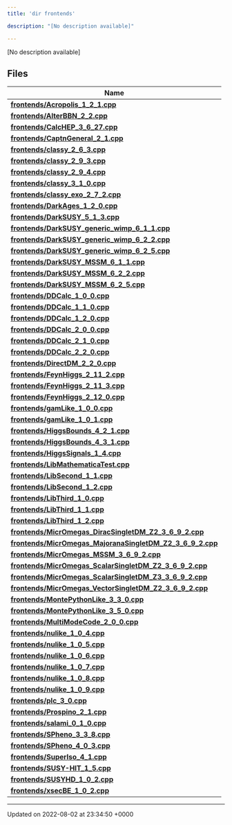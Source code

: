 ```yaml
---
title: 'dir frontends'

description: "[No description available]"

---
```







[No description available]

## Files

| Name           |
| -------------- |
| **[frontends/Acropolis_1_2_1.cpp](/documentation/code/colliderbit_development/files/acropolis__1__2__1_8cpp/#file-acropolis-1-2-1.cpp)**  |
| **[frontends/AlterBBN_2_2.cpp](/documentation/code/colliderbit_development/files/alterbbn__2__2_8cpp/#file-alterbbn-2-2.cpp)**  |
| **[frontends/CalcHEP_3_6_27.cpp](/documentation/code/colliderbit_development/files/calchep__3__6__27_8cpp/#file-calchep-3-6-27.cpp)**  |
| **[frontends/CaptnGeneral_2_1.cpp](/documentation/code/colliderbit_development/files/captngeneral__2__1_8cpp/#file-captngeneral-2-1.cpp)**  |
| **[frontends/classy_2_6_3.cpp](/documentation/code/colliderbit_development/files/classy__2__6__3_8cpp/#file-classy-2-6-3.cpp)**  |
| **[frontends/classy_2_9_3.cpp](/documentation/code/colliderbit_development/files/classy__2__9__3_8cpp/#file-classy-2-9-3.cpp)**  |
| **[frontends/classy_2_9_4.cpp](/documentation/code/colliderbit_development/files/classy__2__9__4_8cpp/#file-classy-2-9-4.cpp)**  |
| **[frontends/classy_3_1_0.cpp](/documentation/code/colliderbit_development/files/classy__3__1__0_8cpp/#file-classy-3-1-0.cpp)**  |
| **[frontends/classy_exo_2_7_2.cpp](/documentation/code/colliderbit_development/files/classy__exo__2__7__2_8cpp/#file-classy-exo-2-7-2.cpp)**  |
| **[frontends/DarkAges_1_2_0.cpp](/documentation/code/colliderbit_development/files/darkages__1__2__0_8cpp/#file-darkages-1-2-0.cpp)**  |
| **[frontends/DarkSUSY_5_1_3.cpp](/documentation/code/colliderbit_development/files/darksusy__5__1__3_8cpp/#file-darksusy-5-1-3.cpp)**  |
| **[frontends/DarkSUSY_generic_wimp_6_1_1.cpp](/documentation/code/colliderbit_development/files/darksusy__generic__wimp__6__1__1_8cpp/#file-darksusy-generic-wimp-6-1-1.cpp)**  |
| **[frontends/DarkSUSY_generic_wimp_6_2_2.cpp](/documentation/code/colliderbit_development/files/darksusy__generic__wimp__6__2__2_8cpp/#file-darksusy-generic-wimp-6-2-2.cpp)**  |
| **[frontends/DarkSUSY_generic_wimp_6_2_5.cpp](/documentation/code/colliderbit_development/files/darksusy__generic__wimp__6__2__5_8cpp/#file-darksusy-generic-wimp-6-2-5.cpp)**  |
| **[frontends/DarkSUSY_MSSM_6_1_1.cpp](/documentation/code/colliderbit_development/files/darksusy__mssm__6__1__1_8cpp/#file-darksusy-mssm-6-1-1.cpp)**  |
| **[frontends/DarkSUSY_MSSM_6_2_2.cpp](/documentation/code/colliderbit_development/files/darksusy__mssm__6__2__2_8cpp/#file-darksusy-mssm-6-2-2.cpp)**  |
| **[frontends/DarkSUSY_MSSM_6_2_5.cpp](/documentation/code/colliderbit_development/files/darksusy__mssm__6__2__5_8cpp/#file-darksusy-mssm-6-2-5.cpp)**  |
| **[frontends/DDCalc_1_0_0.cpp](/documentation/code/colliderbit_development/files/ddcalc__1__0__0_8cpp/#file-ddcalc-1-0-0.cpp)**  |
| **[frontends/DDCalc_1_1_0.cpp](/documentation/code/colliderbit_development/files/ddcalc__1__1__0_8cpp/#file-ddcalc-1-1-0.cpp)**  |
| **[frontends/DDCalc_1_2_0.cpp](/documentation/code/colliderbit_development/files/ddcalc__1__2__0_8cpp/#file-ddcalc-1-2-0.cpp)**  |
| **[frontends/DDCalc_2_0_0.cpp](/documentation/code/colliderbit_development/files/ddcalc__2__0__0_8cpp/#file-ddcalc-2-0-0.cpp)**  |
| **[frontends/DDCalc_2_1_0.cpp](/documentation/code/colliderbit_development/files/ddcalc__2__1__0_8cpp/#file-ddcalc-2-1-0.cpp)**  |
| **[frontends/DDCalc_2_2_0.cpp](/documentation/code/colliderbit_development/files/ddcalc__2__2__0_8cpp/#file-ddcalc-2-2-0.cpp)**  |
| **[frontends/DirectDM_2_2_0.cpp](/documentation/code/colliderbit_development/files/directdm__2__2__0_8cpp/#file-directdm-2-2-0.cpp)**  |
| **[frontends/FeynHiggs_2_11_2.cpp](/documentation/code/colliderbit_development/files/feynhiggs__2__11__2_8cpp/#file-feynhiggs-2-11-2.cpp)**  |
| **[frontends/FeynHiggs_2_11_3.cpp](/documentation/code/colliderbit_development/files/feynhiggs__2__11__3_8cpp/#file-feynhiggs-2-11-3.cpp)**  |
| **[frontends/FeynHiggs_2_12_0.cpp](/documentation/code/colliderbit_development/files/feynhiggs__2__12__0_8cpp/#file-feynhiggs-2-12-0.cpp)**  |
| **[frontends/gamLike_1_0_0.cpp](/documentation/code/colliderbit_development/files/gamlike__1__0__0_8cpp/#file-gamlike-1-0-0.cpp)**  |
| **[frontends/gamLike_1_0_1.cpp](/documentation/code/colliderbit_development/files/gamlike__1__0__1_8cpp/#file-gamlike-1-0-1.cpp)**  |
| **[frontends/HiggsBounds_4_2_1.cpp](/documentation/code/colliderbit_development/files/higgsbounds__4__2__1_8cpp/#file-higgsbounds-4-2-1.cpp)**  |
| **[frontends/HiggsBounds_4_3_1.cpp](/documentation/code/colliderbit_development/files/higgsbounds__4__3__1_8cpp/#file-higgsbounds-4-3-1.cpp)**  |
| **[frontends/HiggsSignals_1_4.cpp](/documentation/code/colliderbit_development/files/higgssignals__1__4_8cpp/#file-higgssignals-1-4.cpp)**  |
| **[frontends/LibMathematicaTest.cpp](/documentation/code/colliderbit_development/files/libmathematicatest_8cpp/#file-libmathematicatest.cpp)**  |
| **[frontends/LibSecond_1_1.cpp](/documentation/code/colliderbit_development/files/libsecond__1__1_8cpp/#file-libsecond-1-1.cpp)**  |
| **[frontends/LibSecond_1_2.cpp](/documentation/code/colliderbit_development/files/libsecond__1__2_8cpp/#file-libsecond-1-2.cpp)**  |
| **[frontends/LibThird_1_0.cpp](/documentation/code/colliderbit_development/files/libthird__1__0_8cpp/#file-libthird-1-0.cpp)**  |
| **[frontends/LibThird_1_1.cpp](/documentation/code/colliderbit_development/files/libthird__1__1_8cpp/#file-libthird-1-1.cpp)**  |
| **[frontends/LibThird_1_2.cpp](/documentation/code/colliderbit_development/files/libthird__1__2_8cpp/#file-libthird-1-2.cpp)**  |
| **[frontends/MicrOmegas_DiracSingletDM_Z2_3_6_9_2.cpp](/documentation/code/colliderbit_development/files/micromegas__diracsingletdm__z2__3__6__9__2_8cpp/#file-micromegas-diracsingletdm-z2-3-6-9-2.cpp)**  |
| **[frontends/MicrOmegas_MajoranaSingletDM_Z2_3_6_9_2.cpp](/documentation/code/colliderbit_development/files/micromegas__majoranasingletdm__z2__3__6__9__2_8cpp/#file-micromegas-majoranasingletdm-z2-3-6-9-2.cpp)**  |
| **[frontends/MicrOmegas_MSSM_3_6_9_2.cpp](/documentation/code/colliderbit_development/files/micromegas__mssm__3__6__9__2_8cpp/#file-micromegas-mssm-3-6-9-2.cpp)**  |
| **[frontends/MicrOmegas_ScalarSingletDM_Z2_3_6_9_2.cpp](/documentation/code/colliderbit_development/files/micromegas__scalarsingletdm__z2__3__6__9__2_8cpp/#file-micromegas-scalarsingletdm-z2-3-6-9-2.cpp)**  |
| **[frontends/MicrOmegas_ScalarSingletDM_Z3_3_6_9_2.cpp](/documentation/code/colliderbit_development/files/micromegas__scalarsingletdm__z3__3__6__9__2_8cpp/#file-micromegas-scalarsingletdm-z3-3-6-9-2.cpp)**  |
| **[frontends/MicrOmegas_VectorSingletDM_Z2_3_6_9_2.cpp](/documentation/code/colliderbit_development/files/micromegas__vectorsingletdm__z2__3__6__9__2_8cpp/#file-micromegas-vectorsingletdm-z2-3-6-9-2.cpp)**  |
| **[frontends/MontePythonLike_3_3_0.cpp](/documentation/code/colliderbit_development/files/montepythonlike__3__3__0_8cpp/#file-montepythonlike-3-3-0.cpp)**  |
| **[frontends/MontePythonLike_3_5_0.cpp](/documentation/code/colliderbit_development/files/montepythonlike__3__5__0_8cpp/#file-montepythonlike-3-5-0.cpp)**  |
| **[frontends/MultiModeCode_2_0_0.cpp](/documentation/code/colliderbit_development/files/multimodecode__2__0__0_8cpp/#file-multimodecode-2-0-0.cpp)**  |
| **[frontends/nulike_1_0_4.cpp](/documentation/code/colliderbit_development/files/nulike__1__0__4_8cpp/#file-nulike-1-0-4.cpp)**  |
| **[frontends/nulike_1_0_5.cpp](/documentation/code/colliderbit_development/files/nulike__1__0__5_8cpp/#file-nulike-1-0-5.cpp)**  |
| **[frontends/nulike_1_0_6.cpp](/documentation/code/colliderbit_development/files/nulike__1__0__6_8cpp/#file-nulike-1-0-6.cpp)**  |
| **[frontends/nulike_1_0_7.cpp](/documentation/code/colliderbit_development/files/nulike__1__0__7_8cpp/#file-nulike-1-0-7.cpp)**  |
| **[frontends/nulike_1_0_8.cpp](/documentation/code/colliderbit_development/files/nulike__1__0__8_8cpp/#file-nulike-1-0-8.cpp)**  |
| **[frontends/nulike_1_0_9.cpp](/documentation/code/colliderbit_development/files/nulike__1__0__9_8cpp/#file-nulike-1-0-9.cpp)**  |
| **[frontends/plc_3_0.cpp](/documentation/code/colliderbit_development/files/plc__3__0_8cpp/#file-plc-3-0.cpp)**  |
| **[frontends/Prospino_2_1.cpp](/documentation/code/colliderbit_development/files/prospino__2__1_8cpp/#file-prospino-2-1.cpp)**  |
| **[frontends/salami_0_1_0.cpp](/documentation/code/colliderbit_development/files/salami__0__1__0_8cpp/#file-salami-0-1-0.cpp)**  |
| **[frontends/SPheno_3_3_8.cpp](/documentation/code/colliderbit_development/files/spheno__3__3__8_8cpp/#file-spheno-3-3-8.cpp)**  |
| **[frontends/SPheno_4_0_3.cpp](/documentation/code/colliderbit_development/files/spheno__4__0__3_8cpp/#file-spheno-4-0-3.cpp)**  |
| **[frontends/SuperIso_4_1.cpp](/documentation/code/colliderbit_development/files/superiso__4__1_8cpp/#file-superiso-4-1.cpp)**  |
| **[frontends/SUSY-HIT_1_5.cpp](/documentation/code/colliderbit_development/files/susy-hit__1__5_8cpp/#file-susy-hit-1-5.cpp)**  |
| **[frontends/SUSYHD_1_0_2.cpp](/documentation/code/colliderbit_development/files/susyhd__1__0__2_8cpp/#file-susyhd-1-0-2.cpp)**  |
| **[frontends/xsecBE_1_0_2.cpp](/documentation/code/colliderbit_development/files/xsecbe__1__0__2_8cpp/#file-xsecbe-1-0-2.cpp)**  |






-------------------------------

Updated on 2022-08-02 at 23:34:50 +0000
